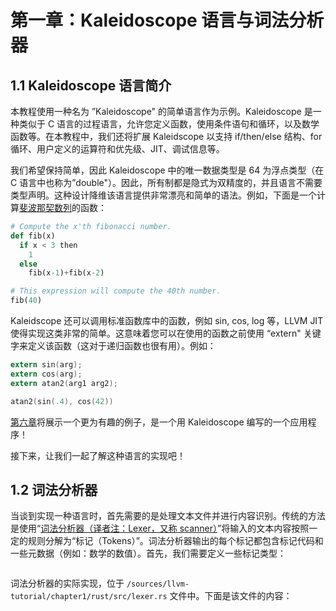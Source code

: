 # 第一章：Kaleidoscope 语言与词法分析器

## 1.1 Kaleidoscope 语言简介

本教程使用一种名为 ”Kaleidoscope" 的简单语言作为示例。Kaleidoscope 是一种类似于 C 语言的过程语言，允许您定义函数，使用条件语句和循环，以及数学函数等。在本教程中，我们还将扩展 Kaleidscope 以支持 if/then/else 结构、for 循环、用户定义的运算符和优先级、JIT、调试信息等。

我们希望保持简单，因此 Kaleidoscope 中的唯一数据类型是 64 为浮点类型（在 C 语言中也称为”double"）。因此，所有制都是隐式为双精度的，并且语言不需要类型声明。这种设计降维该语言提供非常漂亮和简单的语法。例如，下面是一个计算[斐波那契数列](https://zh.wikipedia.org/w/index.php?title=%E6%96%90%E6%B3%A2%E9%82%A3%E5%A5%91%E6%95%B0&useskin=vector)的函数：

```python
# Compute the x'th fibonacci number.
def fib(x)
  if x < 3 then
    1
  else
    fib(x-1)+fib(x-2)

# This expression will compute the 40th number.
fib(40)
```

Kaleidscope 还可以调用标准函数库中的函数，例如 sin, cos, log 等，LLVM JIT 使得实现这类非常的简单。这意味着您可以在使用的函数之前使用 “extern" 关键字来定义该函数（这对于递归函数也很有用）。例如：

```C
extern sin(arg);
extern cos(arg);
extern atan2(arg1 arg2);

atan2(sin(.4), cos(42))
```

[第六章](../chapter6/index.md)将展示一个更为有趣的例子，是一个用 Kaleidoscope 编写的一个应用程序！

接下来，让我们一起了解这种语言的实现吧！

## 1.2 词法分析器

当谈到实现一种语言时，首先需要的是处理文本文件并进行内容识别。传统的方法是使用“[词法分析器（译者注：Lexer，又称 scanner）](https://zh.wikipedia.org/wiki/%E8%AF%8D%E6%B3%95%E5%88%86%E6%9E%90?useskin=vector)”将输入的文本内容按照一定的规则分解为“标记（Tokens）”。词法分析器输出的每个标记都包含标记代码和一些元数据（例如：数学的数值）。首先，我们需要定义一些标记类型：

```Rust

```

词法分析器的实际实现，位于 ``/sources/llvm-tutorial/chapter1/rust/src/lexer.rs`` 文件中。下面是该文件的内容：

```Rust
```